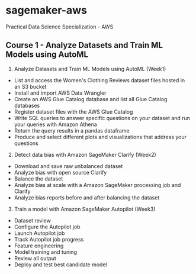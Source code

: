 # sagemaker-aws


Practical Data Science Specialization - AWS

## Course 1 - Analyze Datasets and Train ML Models using AutoML

1. Analyze Datasets and Train ML Models using AutoML (Week1)
- List and access the Women's Clothing Reviews dataset files hosted in an S3 bucket
- Install and import AWS Data Wrangler
- Create an AWS Glue Catalog database and list all Glue Catalog databases
- Register dataset files with the AWS Glue Catalog
- Write SQL queries to answer specific questions on your dataset and run your queries with Amazon Athena
- Return the query results in a pandas dataframe
- Produce and select different plots and visualizations that address your questions

2. Detect data bias with Amazon SageMaker Clarify (Week2)
- Download and save raw unbalanced dataset
- Analyze bias with open source Clarify
- Balance the dataset
- Analyze bias at scale with a Amazon SageMaker processing job and Clarify
- Analyze bias reports before and after balancing the dataset

3. Train a model with Amazon SageMaker Autopilot (Week3)
- Dataset review 
- Configure the Autopilot job
- Launch Autopilot job
- Track Autopilot job progress
- Feature engineering
- Model training and tuning
- Review all output
- Deploy and test best candidate model
